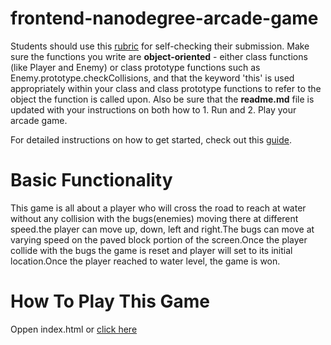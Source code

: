 frontend-nanodegree-arcade-game
===============================

Students should use this [rubric](https://review.udacity.com/#!/projects/2696458597/rubric) for self-checking their submission. Make sure the functions you write are **object-oriented** - either class functions (like Player and Enemy) or class prototype functions such as Enemy.prototype.checkCollisions, and that the keyword 'this' is used appropriately within your class and class prototype functions to refer to the object the function is called upon. Also be sure that the **readme.md** file is updated with your instructions on both how to 1. Run and 2. Play your arcade game.

For detailed instructions on how to get started, check out this [guide](https://docs.google.com/document/d/1v01aScPjSWCCWQLIpFqvg3-vXLH2e8_SZQKC8jNO0Dc/pub?embedded=true).

Basic Functionality
===================
This game is all about a player who will cross the road to reach at water without any collision with the bugs(enemies) moving there at different speed.the player can move up, down, left and right.The bugs can move at varying speed on the paved block portion of the screen.Once the player collide with the bugs the game is reset and player will set to its initial location.Once the player reached to water level, the game is won.

How To Play This Game
=====================
Oppen index.html or [click here]()
